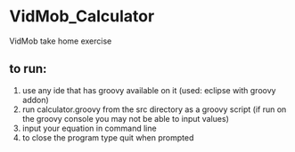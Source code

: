 # VidMob_Calculator
 VidMob take home exercise

## to run:
1. use any ide that has groovy available on it (used: eclipse with groovy addon)
2. run calculator.groovy from the src directory as a groovy script (if run on the groovy console you may not be able to input values)
4. input your equation in command line
5. to close the program type quit when prompted
